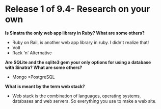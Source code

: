 # Release 1 of 9.4- Research on your own

**Is Sinatra the only web app library in Ruby? What are some others?**
  * Ruby on Rail, is another web app library in ruby. I didn't realize that!
  * Volt
  * Rack 'n' Alternative

**Are SQLite and the sqlite3 gem your only options for using a database with Sinatra? What are some others?**
  * Mongo
  *PostgreSQL

**What is meant by the term web stack?**
  * Web stack is the combination of languages, operating systems, databases and web servers. So everything you use to make a web site.